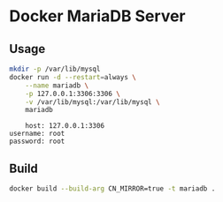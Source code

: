 # Docker MariaDB Server

## Usage

```bash
mkdir -p /var/lib/mysql
docker run -d --restart=always \
    --name mariadb \
    -p 127.0.0.1:3306:3306 \
    -v /var/lib/mysql:/var/lib/mysql \
    mariadb
```

```
    host: 127.0.0.1:3306
username: root
password: root
```


## Build

```bash
docker build --build-arg CN_MIRROR=true -t mariadb .
```

